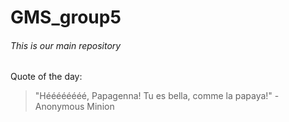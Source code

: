 GMS_group5
============================
###### This is our main repository

Quote of the day:
> "Héééééééé, Papagenna! Tu es bella, comme la papaya!" - Anonymous Minion
